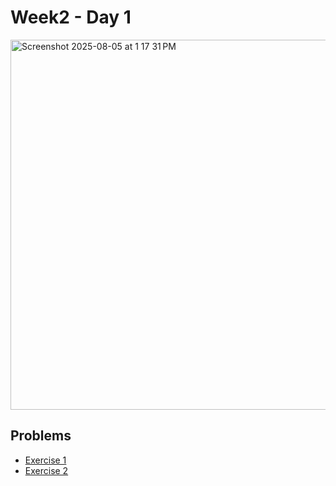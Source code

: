 # Week2 - Day 1

<img width="1036" height="592" alt="Screenshot 2025-08-05 at 1 17 31 PM" src="https://github.com/user-attachments/assets/d04bbe47-8c4d-426f-bed2-b9275b30a19a" />



## Problems
- [Exercise 1](https://github.com/Rishitarkar/PIPTP-Prep-2025/blob/main/Week2/Day1/recursion1.md)
- [Exercise 2](https://github.com/Rishitarkar/PIPTP-Prep-2025/tree/main/Week2/Day1)
